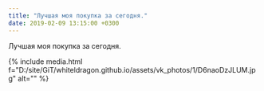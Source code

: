 ```yaml
---
title: "Лучшая моя покупка за сегодня."
date: 2019-02-09 13:15:00 +0300
---
```


Лучшая моя покупка за сегодня.

{% include media.html f="D:/site/GiT/whiteldragon.github.io/assets/vk_photos/1/D6naoDzJLUM.jpg" alt="" %}
